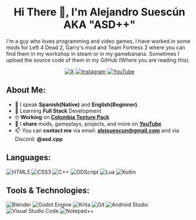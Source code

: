 <h1 align="center">Hi There 👋, I'm Alejandro Suescún AKA "ASD++"</h1>
I'm a guy who loves programming and video games, I have worked in some mods for Left 4 Dead 2, Garry's mod and Team Fortress 2 where you can find them in my workshop in steam or in my gamebanana. Sometimes I upload the source code of them in my GitHub (Where you are reading this).

<div align="center">

<a href="https://twitter.com/asd_cpp" target="blank">![X](https://img.shields.io/badge/X-%23000000.svg?style=for-the-badge&logo=X&logoColor=white)</a>
<a href="https://www.instagram.com/asd.cpp" target="blank">![Instagram](https://img.shields.io/badge/Instagram-%23E4405F.svg?style=for-the-badge&logo=Instagram&logoColor=white)</a>
<a href="https://youtube.com/@asd-cpp" target="blank">![YouTube](https://img.shields.io/badge/YouTube-%23FF0000.svg?style=for-the-badge&logo=YouTube&logoColor=white)</a>
    
</div>





## About Me:
- 💬 I speak **Spanish(Native)** and **English(Beginner)**.
- 🚀 Learning **Full Stack** Development
- 🤓 **Working** on **[Colombia Texture Pack](https://github.com/alej-suescun/Colombia-Texture-Pack/)**
- 🎥 I **share** mods, gameplays, projects, and more on <a href="https://youtube.com/@asd-cpp" target="blank">**YouTube**</a>
- 📫 You can **contact me** via email: <a href="mailto:alejsuescun@gmail.com" target="blank">**alejsuescun@gmail.com**</a> and via Discord: **@asd.cpp**

## Languages:
![HTML5](https://img.shields.io/badge/html5-%23E34F26.svg?style=for-the-badge&logo=html5&logoColor=white)
![CSS3](https://img.shields.io/badge/css3-%231572B6.svg?style=for-the-badge&logo=css3&logoColor=white)
![C++](https://img.shields.io/badge/c++-%2300599C.svg?style=for-the-badge&logo=c%2B%2B&logoColor=white)
![GDScript](https://img.shields.io/badge/GDScript-%2374267B.svg?style=for-the-badge&logo=godotengine&logoColor=white)
![Lua](https://img.shields.io/badge/lua-%232C2D72.svg?style=for-the-badge&logo=lua&logoColor=white)
![Kotlin](https://img.shields.io/badge/kotlin-%237F52FF.svg?style=for-the-badge&logo=kotlin&logoColor=white)

## Tools & Technologies:
![Blender](https://img.shields.io/badge/blender-%23F5792A.svg?style=for-the-badge&logo=blender&logoColor=white)
![Godot Engine](https://img.shields.io/badge/GODOT-%23FFFFFF.svg?style=for-the-badge&logo=godot-engine)
![Krita](https://img.shields.io/badge/Krita-203759?style=for-the-badge&logo=krita&logoColor=EEF37B)
![Git](https://img.shields.io/badge/git-%23F05033.svg?style=for-the-badge&logo=git&logoColor=white)
![Android Studio](https://img.shields.io/badge/android%20studio-346ac1?style=for-the-badge&logo=android%20studio&logoColor=white)
![Visual Studio Code](https://img.shields.io/badge/Visual%20Studio%20Code-0078d7.svg?style=for-the-badge&logo=visual-studio-code&logoColor=white)
![Notepad++](https://img.shields.io/badge/Notepad++-90E59A.svg?style=for-the-badge&logo=notepad%2b%2b&logoColor=black)
<!--


**alej-suescun/alej-suescun** is a ✨ _special_ ✨ repository because its `README.md` (this file) appears on your GitHub profile.

Here are some ideas to get you started:

- 🔭 I’m currently working on ...
- 🌱 I’m currently learning ...
- 👯 I’m looking to collaborate on ...
- 🤔 I’m looking for help with ...
- 💬 Ask me about ...
- 📫 How to reach me: ...
- 😄 Pronouns: ...
- ⚡ Fun fact: ...
-->

